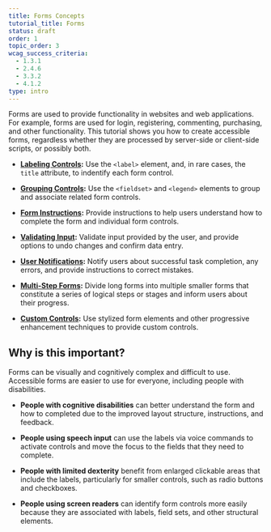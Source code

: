 ```yaml
---
title: Forms Concepts
tutorial_title: Forms
status: draft
order: 1
topic_order: 3
wcag_success_criteria:
  - 1.3.1
  - 2.4.6
  - 3.3.2
  - 4.1.2
type: intro
---
```


Forms are used to provide functionality in websites and web applications. For example, forms are used for login, registering, commenting, purchasing, and other functionality. This tutorial shows you how to create accessible forms, regardless whether they are processed by server-side or client-side scripts, or possibly both.

- **[Labeling Controls](labels.html):** Use the `<label>` element, and, in rare cases, the `title` attribute, to indentify each form control.

- **[Grouping Controls](grouping.html):** Use the `<fieldset>` and `<legend>` elements to group and associate related form controls.

- **[Form Instructions](instructions.html):** Provide instructions to help users understand how to complete the form and individual form controls.

- **[Validating Input](validation.html):** Validate input provided by the user, and provide options to undo changes and confirm data entry.

- **[User Notifications](notifications.html):** Notify users about successful task completion, any errors, and provide instructions to correct mistakes.

- **[Multi-Step Forms](multi-step.html):** Divide long forms into multiple smaller forms that constitute a series of logical steps or stages and inform users about their progress.

- **[Custom Controls](custom-controls.html):** Use stylized form elements and other progressive enhancement techniques to provide custom controls.

## Why is this important?

Forms can be visually and cognitively complex and difficult to use. Accessible forms are easier to use for everyone, including people with disabilities.

- **People with cognitive disabilities** can better understand the form and how to completed due to the improved layout structure, instructions, and feedback.

- **People using speech input** can use the labels via voice commands to activate controls and move the focus to the fields that they need to complete.

- **People with limited dexterity** benefit from enlarged clickable areas that include the labels, particularly for smaller controls, such as radio buttons and checkboxes.

- **People using screen readers** can identify form controls more easily because they are associated with labels, field sets, and other structural elements.
